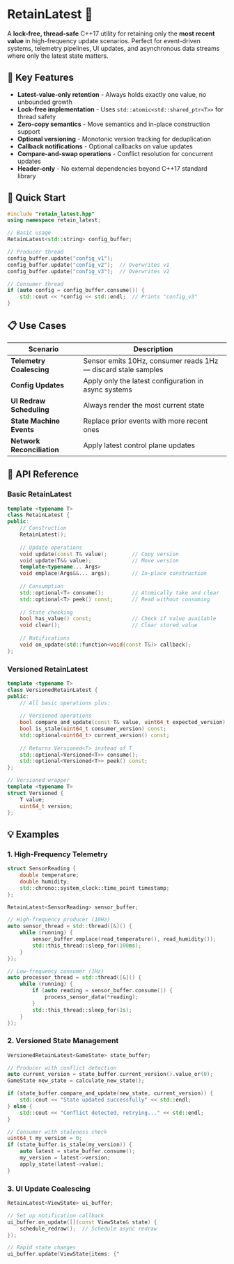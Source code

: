 # RetainLatest<T> 🚀

A **lock-free, thread-safe** C++17 utility for retaining only the **most recent value** in high-frequency update scenarios. Perfect for event-driven systems, telemetry pipelines, UI updates, and asynchronous data streams where only the latest state matters.

## 🎯 Key Features

- **Latest-value-only retention** - Always holds exactly one value, no unbounded growth
- **Lock-free implementation** - Uses `std::atomic<std::shared_ptr<T>>` for thread safety
- **Zero-copy semantics** - Move semantics and in-place construction support
- **Optional versioning** - Monotonic version tracking for deduplication
- **Callback notifications** - Optional callbacks on value updates
- **Compare-and-swap operations** - Conflict resolution for concurrent updates
- **Header-only** - No external dependencies beyond C++17 standard library

## 🚀 Quick Start

```cpp
#include "retain_latest.hpp"
using namespace retain_latest;

// Basic usage
RetainLatest<std::string> config_buffer;

// Producer thread
config_buffer.update("config_v1");
config_buffer.update("config_v2");  // Overwrites v1
config_buffer.update("config_v3");  // Overwrites v2

// Consumer thread  
if (auto config = config_buffer.consume()) {
    std::cout << *config << std::endl;  // Prints "config_v3"
}
```

## 📋 Use Cases

| Scenario | Description |
|----------|-------------|
| **Telemetry Coalescing** | Sensor emits 10Hz, consumer reads 1Hz — discard stale samples |
| **Config Updates** | Apply only the latest configuration in async systems |
| **UI Redraw Scheduling** | Always render the most current state |
| **State Machine Events** | Replace prior events with more recent ones |
| **Network Reconciliation** | Apply latest control plane updates |

## 🔧 API Reference

### Basic RetainLatest<T>

```cpp
template <typename T>
class RetainLatest {
public:
    // Construction
    RetainLatest();
    
    // Update operations
    void update(const T& value);        // Copy version
    void update(T&& value);             // Move version
    template<typename... Args>
    void emplace(Args&&... args);       // In-place construction
    
    // Consumption
    std::optional<T> consume();         // Atomically take and clear
    std::optional<T> peek() const;      // Read without consuming
    
    // State checking
    bool has_value() const;             // Check if value available
    void clear();                       // Clear stored value
    
    // Notifications
    void on_update(std::function<void(const T&)> callback);
};
```

### Versioned RetainLatest<T>

```cpp
template <typename T>
class VersionedRetainLatest {
public:
    // All basic operations plus:
    
    // Versioned operations
    bool compare_and_update(const T& value, uint64_t expected_version);
    bool is_stale(uint64_t consumer_version) const;
    std::optional<uint64_t> current_version() const;
    
    // Returns Versioned<T> instead of T
    std::optional<Versioned<T>> consume();
    std::optional<Versioned<T>> peek() const;
};

// Versioned wrapper
template <typename T>
struct Versioned {
    T value;
    uint64_t version;
};
```

## 💡 Examples

### 1. High-Frequency Telemetry

```cpp
struct SensorReading {
    double temperature;
    double humidity;
    std::chrono::system_clock::time_point timestamp;
};

RetainLatest<SensorReading> sensor_buffer;

// High-frequency producer (10Hz)
auto sensor_thread = std::thread([&]() {
    while (running) {
        sensor_buffer.emplace(read_temperature(), read_humidity());
        std::this_thread::sleep_for(100ms);
    }
});

// Low-frequency consumer (1Hz)  
auto processor_thread = std::thread([&]() {
    while (running) {
        if (auto reading = sensor_buffer.consume()) {
            process_sensor_data(*reading);
        }
        std::this_thread::sleep_for(1s);
    }
});
```

### 2. Versioned State Management

```cpp
VersionedRetainLatest<GameState> state_buffer;

// Producer with conflict detection
auto current_version = state_buffer.current_version().value_or(0);
GameState new_state = calculate_new_state();

if (state_buffer.compare_and_update(new_state, current_version)) {
    std::cout << "State updated successfully" << std::endl;
} else {
    std::cout << "Conflict detected, retrying..." << std::endl;
}

// Consumer with staleness check
uint64_t my_version = 0;
if (state_buffer.is_stale(my_version)) {
    auto latest = state_buffer.consume();
    my_version = latest->version;
    apply_state(latest->value);
}
```

### 3. UI Update Coalescing

```cpp
RetainLatest<ViewState> ui_buffer;

// Set up notification callback
ui_buffer.on_update([](const ViewState& state) {
    schedule_redraw();  // Schedule async redraw
});

// Rapid state changes
ui_buffer.update(ViewState{items: {"
